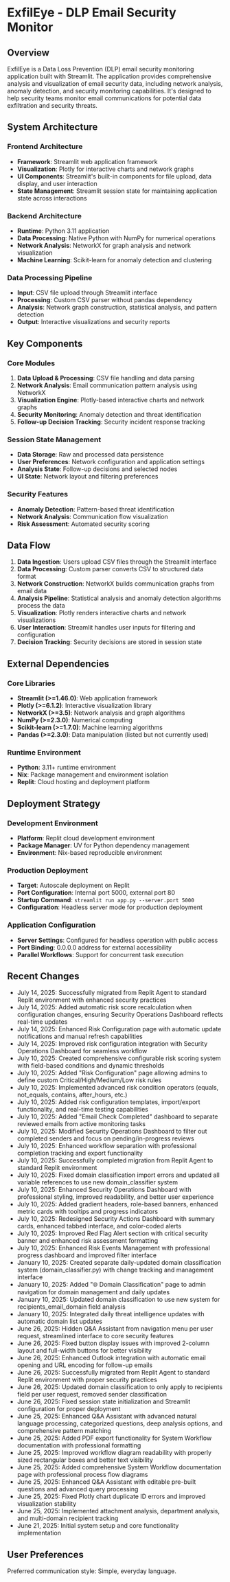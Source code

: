 # ExfilEye - DLP Email Security Monitor

## Overview

ExfilEye is a Data Loss Prevention (DLP) email security monitoring application built with Streamlit. The application provides comprehensive analysis and visualization of email security data, including network analysis, anomaly detection, and security monitoring capabilities. It's designed to help security teams monitor email communications for potential data exfiltration and security threats.

## System Architecture

### Frontend Architecture
- **Framework**: Streamlit web application framework
- **Visualization**: Plotly for interactive charts and network graphs
- **UI Components**: Streamlit's built-in components for file upload, data display, and user interaction
- **State Management**: Streamlit session state for maintaining application state across interactions

### Backend Architecture
- **Runtime**: Python 3.11 application
- **Data Processing**: Native Python with NumPy for numerical operations
- **Network Analysis**: NetworkX for graph analysis and network visualization
- **Machine Learning**: Scikit-learn for anomaly detection and clustering

### Data Processing Pipeline
- **Input**: CSV file upload through Streamlit interface
- **Processing**: Custom CSV parser without pandas dependency
- **Analysis**: Network graph construction, statistical analysis, and pattern detection
- **Output**: Interactive visualizations and security reports

## Key Components

### Core Modules
1. **Data Upload & Processing**: CSV file handling and data parsing
2. **Network Analysis**: Email communication pattern analysis using NetworkX
3. **Visualization Engine**: Plotly-based interactive charts and network graphs
4. **Security Monitoring**: Anomaly detection and threat identification
5. **Follow-up Decision Tracking**: Security incident response tracking

### Session State Management
- **Data Storage**: Raw and processed data persistence
- **User Preferences**: Network configuration and application settings
- **Analysis State**: Follow-up decisions and selected nodes
- **UI State**: Network layout and filtering preferences

### Security Features
- **Anomaly Detection**: Pattern-based threat identification
- **Network Analysis**: Communication flow visualization
- **Risk Assessment**: Automated security scoring

## Data Flow

1. **Data Ingestion**: Users upload CSV files through the Streamlit interface
2. **Data Processing**: Custom parser converts CSV to structured data format
3. **Network Construction**: NetworkX builds communication graphs from email data
4. **Analysis Pipeline**: Statistical analysis and anomaly detection algorithms process the data
5. **Visualization**: Plotly renders interactive charts and network visualizations
6. **User Interaction**: Streamlit handles user inputs for filtering and configuration
7. **Decision Tracking**: Security decisions are stored in session state

## External Dependencies

### Core Libraries
- **Streamlit (>=1.46.0)**: Web application framework
- **Plotly (>=6.1.2)**: Interactive visualization library
- **NetworkX (>=3.5)**: Network analysis and graph algorithms
- **NumPy (>=2.3.0)**: Numerical computing
- **Scikit-learn (>=1.7.0)**: Machine learning algorithms
- **Pandas (>=2.3.0)**: Data manipulation (listed but not currently used)

### Runtime Environment
- **Python**: 3.11+ runtime environment
- **Nix**: Package management and environment isolation
- **Replit**: Cloud hosting and deployment platform

## Deployment Strategy

### Development Environment
- **Platform**: Replit cloud development environment
- **Package Manager**: UV for Python dependency management
- **Environment**: Nix-based reproducible environment

### Production Deployment
- **Target**: Autoscale deployment on Replit
- **Port Configuration**: Internal port 5000, external port 80
- **Startup Command**: `streamlit run app.py --server.port 5000`
- **Configuration**: Headless server mode for production deployment

### Application Configuration
- **Server Settings**: Configured for headless operation with public access
- **Port Binding**: 0.0.0.0 address for external accessibility
- **Parallel Workflows**: Support for concurrent task execution

## Recent Changes

- July 14, 2025: Successfully migrated from Replit Agent to standard Replit environment with enhanced security practices
- July 14, 2025: Added automatic risk score recalculation when configuration changes, ensuring Security Operations Dashboard reflects real-time updates
- July 14, 2025: Enhanced Risk Configuration page with automatic update notifications and manual refresh capabilities
- July 14, 2025: Improved risk configuration integration with Security Operations Dashboard for seamless workflow
- July 10, 2025: Created comprehensive configurable risk scoring system with field-based conditions and dynamic thresholds
- July 10, 2025: Added "Risk Configuration" page allowing admins to define custom Critical/High/Medium/Low risk rules
- July 10, 2025: Implemented advanced risk condition operators (equals, not_equals, contains, after_hours, etc.)
- July 10, 2025: Added risk configuration templates, import/export functionality, and real-time testing capabilities
- July 10, 2025: Added "Email Check Completed" dashboard to separate reviewed emails from active monitoring tasks
- July 10, 2025: Modified Security Operations Dashboard to filter out completed senders and focus on pending/in-progress reviews
- July 10, 2025: Enhanced workflow separation with professional completion tracking and export functionality
- July 10, 2025: Successfully completed migration from Replit Agent to standard Replit environment
- July 10, 2025: Fixed domain classification import errors and updated all variable references to use new domain_classifier system
- July 10, 2025: Enhanced Security Operations Dashboard with professional styling, improved readability, and better user experience
- July 10, 2025: Added gradient headers, role-based banners, enhanced metric cards with tooltips and progress indicators
- July 10, 2025: Redesigned Security Actions Dashboard with summary cards, enhanced tabbed interface, and color-coded alerts
- July 10, 2025: Improved Red Flag Alert section with critical security banner and enhanced risk assessment formatting
- July 10, 2025: Enhanced Risk Events Management with professional progress dashboard and improved filter interface
- January 10, 2025: Created separate daily-updated domain classification system (domain_classifier.py) with change tracking and management interface
- January 10, 2025: Added "🌐 Domain Classification" page to admin navigation for domain management and daily updates
- January 10, 2025: Updated domain classification to use new system for recipients_email_domain field analysis
- January 10, 2025: Integrated daily threat intelligence updates with automatic domain list updates
- June 26, 2025: Hidden Q&A Assistant from navigation menu per user request, streamlined interface to core security features
- June 26, 2025: Fixed button display issues with improved 2-column layout and full-width buttons for better visibility
- June 26, 2025: Enhanced Outlook integration with automatic email opening and URL encoding for follow-up emails
- June 26, 2025: Successfully migrated from Replit Agent to standard Replit environment with proper security practices
- June 26, 2025: Updated domain classification to only apply to recipients field per user request, removed sender classification
- June 26, 2025: Fixed session state initialization and Streamlit configuration for proper deployment
- June 25, 2025: Enhanced Q&A Assistant with advanced natural language processing, categorized questions, deep analysis options, and comprehensive pattern matching
- June 25, 2025: Added PDF export functionality for System Workflow documentation with professional formatting
- June 25, 2025: Improved workflow diagram readability with properly sized rectangular boxes and better text visibility
- June 25, 2025: Added comprehensive System Workflow documentation page with professional process flow diagrams
- June 25, 2025: Enhanced Q&A Assistant with editable pre-built questions and advanced query processing
- June 25, 2025: Fixed Plotly chart duplicate ID errors and improved visualization stability
- June 25, 2025: Implemented attachment analysis, department analysis, and multi-domain recipient tracking
- June 21, 2025: Initial system setup and core functionality implementation

## User Preferences

Preferred communication style: Simple, everyday language.